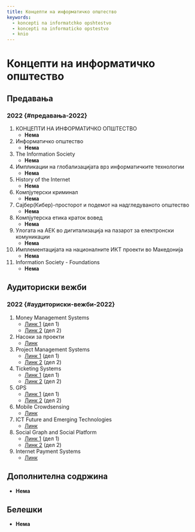 ```yaml
---
title: Концепти на информатичко општество
keywords:
  - koncepti na informatchko opshtestvo
  - koncepti na informaticko opstestvo
  - knio
---
```


# Концепти на информатичко општество

## Предавања

### 2022 {#предавања-2022}

1. КОНЦЕПТИ НА ИНФОРМАТИЧКО ОПШТЕСТВО
   - **Нема**
2. Информатичко општество
   - **Нема**
3. The Information Society
   - **Нема**
4. Импликации на глобализацијата врз информатичките технологии
   - **Нема**
5. History of the Internet
   - **Нема**
6. Компјутерски криминал
   - **Нема**
7. Сајбер(Кибер)-просторот и подемот на надгледуваното општество
   - **Нема**
8. Компјутерска етика краток вовед
   - **Нема**
9. Улогата на АЕК во дигитализација на пазарот за електронски комуникации
   - **Нема**
10. Имплементацијата на националните ИКТ проекти во Македонија
    - **Нема**
11. Information Society - Foundations
    - **Нема**

## Аудиториски вежби

### 2022 {#аудиториски-вежби-2022}

1. Money Management Systems
   - [Линк 1](https://bbb-lb.finki.ukim.mk/playback/presentation/2.3/053f78e26924ed1641ac39434cc7740fb45d46a6-1645789331373) (дел 1)
   - [Линк 2](https://bbb-lb.finki.ukim.mk/playback/presentation/2.3/053f78e26924ed1641ac39434cc7740fb45d46a6-1645803560097) (дел 2)
2. Насоки за проекти
   - [Линк](https://bbb-lb.finki.ukim.mk/playback/presentation/2.3/e17f6725abf9d9aff60cea38d6c2e7ccef3b3a65-1646408563918)
3. Project Management Systems
   - [Линк 1](https://bbb-lb.finki.ukim.mk/playback/presentation/2.3/55b29ab90488c8bf7cef9d7b88d0f8b4c3ce4bf7-1646991851122) (дел 1)
   - [Линк 2](https://bbb-lb.finki.ukim.mk/playback/presentation/2.3/55b29ab90488c8bf7cef9d7b88d0f8b4c3ce4bf7-1647013473073) (дел 2)
4. Ticketing Systems
   - [Линк 1](https://bbb-lb.finki.ukim.mk/playback/presentation/2.3/a6213babce5739b7a0a67f51b2076937182c9f68-1647603280422) (дел 1)
   - [Линк 2](https://bbb-lb.finki.ukim.mk/playback/presentation/2.3/a6213babce5739b7a0a67f51b2076937182c9f68-1647615494199) (дел 2)
5. GPS
   - [Линк 1](https://bbb-lb.finki.ukim.mk/playback/presentation/2.3/f7aed59231bcc21b43755527c32dc4719286cf7c-1648206794884) (дел 1)
   - [Линк 2](https://bbb-lb.finki.ukim.mk/playback/presentation/2.3/f7aed59231bcc21b43755527c32dc4719286cf7c-1648223324271) (дел 2)
6. Mobile Crowdsensing
   - [Линк](https://bbb-lb.finki.ukim.mk/playback/presentation/2.3/ec027347427bacc6758dd5f61d776e542bb712e4-1648824873268)
7. ICT Future and Emerging Technologies
   - [Линк](https://bbb-lb.finki.ukim.mk/playback/presentation/2.3/ff98913c334613161e590f712335bd6574050db5-1650019227627)
8. Social Graph and Social Platform
   - [Линк 1](https://bbb-lb.finki.ukim.mk/playback/presentation/2.3/35a2b1eed8e55d7d7ca8d9f9e660770a2eaea3f5-1651226108478) (дел 1)
   - [Линк 2](https://bbb-lb.finki.ukim.mk/playback/presentation/2.3/35a2b1eed8e55d7d7ca8d9f9e660770a2eaea3f5-1651244155313) (дел 2)
9. Internet Payment Systems
   - [Линк](https://bbb-lb.finki.ukim.mk/playback/presentation/2.3/4928cf6d62d643c78dfe341844f876761c5e76d8-1651833869296)

## Дополнителна содржина

- **Нема**

## Белешки

- **Нема**
